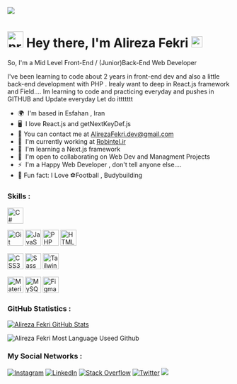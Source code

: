 


[![](https://visitcount.itsvg.in/api?id=AlirezaFekri&label=Profile%20Views&color=0&icon=2&pretty=true)](https://visitcount.itsvg.in)


<img src="https://www.svgrepo.com/show/453059/nerd.svg" width="36" height="36" alt="programmer" /> Hey there, I'm  Alireza Fekri <img src="https://media.giphy.com/media/hvRJCLFzcasrR4ia7z/giphy.gif" width="25px">
====================================================================================================================================

So, I'm a Mid Level Front-End / (Junior)Back-End Web Developer  <br>

I've been learning to code about 2 years in front-end dev and also a little back-end development with PHP . Irealy want to deep in React.js framework and Field.... Im learning to code and practicing everyday and pushes in GITHUB and Update everyday Let do ittttttt

* 🌍  I'm based in Esfahan , Iran
* 🖥️  I love React.js and getNextKeyDef.js 
* 💬 You can contact me at [AlirezaFekri.dev@gmail.com](mailto:AlirezaFekri.dev@gmail.com)
* 🚀  I'm currently working at [Robintel.ir](http://Robintel.ir)
* 🧠  I'm learning a Next.js framework
* 🤝  I'm open to collaborating on Web Dev and Managment Projects
* ⚡  I'm a Happy Web Developer , don't tell anyone else....
* 🌱 Fun fact: I Love ⚽Football , Budybuilding

### Skills : 



<p align="left">
<a href="https://docs.microsoft.com/en-us/dotnet/csharp/" target="_blank" rel="noreferrer"><img src="https://raw.githubusercontent.com/danielcranney/readme-generator/main/public/icons/skills/csharp-colored.svg" width="36" height="36" alt="C#" /></a>

<a href="https://git-scm.com/" target="_blank" rel="noreferrer"><img src="https://raw.githubusercontent.com/danielcranney/readme-generator/main/public/icons/skills/git-colored.svg" width="36" height="36" alt="Git" /></a>
<a href="https://developer.mozilla.org/en-US/docs/Web/JavaScript" target="_blank" rel="noreferrer"><img src="https://raw.githubusercontent.com/danielcranney/readme-generator/main/public/icons/skills/javascript-colored.svg" width="36" height="36" alt="JavaScript" /></a>
<a href="https://www.php.net/" target="_blank" rel="noreferrer"><img src="https://raw.githubusercontent.com/danielcranney/readme-generator/main/public/icons/skills/php-colored.svg" width="36" height="36" alt="PHP" /></a>
<a href="https://developer.mozilla.org/en-US/docs/Glossary/HTML5" target="_blank" rel="noreferrer"><img src="https://raw.githubusercontent.com/danielcranney/readme-generator/main/public/icons/skills/html5-colored.svg" width="36" height="36" alt="HTML5" /></a>

<a href="https://www.w3.org/TR/CSS/#css" target="_blank" rel="noreferrer"><img src="https://raw.githubusercontent.com/danielcranney/readme-generator/main/public/icons/skills/css3-colored.svg" width="36" height="36" alt="CSS3" /></a>
<a href="https://sass-lang.com/" target="_blank" rel="noreferrer"><img src="https://raw.githubusercontent.com/danielcranney/readme-generator/main/public/icons/skills/sass-colored.svg" width="36" height="36" alt="Sass" /></a>
<a href="https://tailwindcss.com/" target="_blank" rel="noreferrer"><img src="https://raw.githubusercontent.com/danielcranney/readme-generator/main/public/icons/skills/tailwindcss-colored.svg" width="36" height="36" alt="TailwindCSS" /></a>

<a href="https://mui.com/" target="_blank" rel="noreferrer"><img src="https://raw.githubusercontent.com/danielcranney/readme-generator/main/public/icons/skills/materialui-colored.svg" width="36" height="36" alt="Material UI" /></a>
<a href="https://www.mysql.com/" target="_blank" rel="noreferrer"><img src="https://raw.githubusercontent.com/danielcranney/readme-generator/main/public/icons/skills/mysql-colored.svg" width="36" height="36" alt="MySQL" /></a>
<a href="https://www.figma.com/" target="_blank" rel="noreferrer"><img src="https://raw.githubusercontent.com/danielcranney/readme-generator/main/public/icons/skills/figma-colored.svg" width="36" height="36" alt="Figma" /></a>


### GitHub Statistics :
[![Alireza Fekri GitHub Stats](https://github-readme-stats.vercel.app/api?username=AlirezaFekri&show_icons=true&theme=white)](https://github.com/anuraghazra/github-readme-stats)
<br />
<!--![Alireza Fekri Streak stats](https://github-readme-streak-stats.herokuapp.com/?user=AlirezaFekri&theme=nord&hide_border=false)-->

![Alireza Fekri Most Language Useed Github](https://github-readme-stats.vercel.app/api/top-langs/?username=AlirezaFekri&theme=white&hide_border=false&include_all_commits=false&count_private=true&layout=compact)


### My Social Networks :
<div align="left">

  
[![Instagram](https://img.shields.io/badge/Instagram-%23E4405F.svg?logo=Instagram&logoColor=white)](https://instagram.com/AlirezaFekri.dev) [![LinkedIn](https://img.shields.io/badge/LinkedIn-%230077B5.svg?logo=linkedin&logoColor=white)](https://www.linkedin.com/in/alireza-fekri-8081402a6/) [![Stack Overflow](https://img.shields.io/badge/-Stackoverflow-FE7A16?logo=stack-overflow&logoColor=white)]([https://stackoverflow.com/users/14395340/alireza-fekri](https://stackoverflow.com/users/14395340/alireza-fekri)) [![Twitter](https://img.shields.io/badge/Twitter-%231DA1F2.svg?logo=Twitter&logoColor=white)](https://x.com/Alireza16113) 
<a href="https://discordapp.com/users/772535255784882207">
<img src="https://img.shields.io/badge/Discord-7289DA?style=flat&logo=discord&logoColor=white" />


</div>
